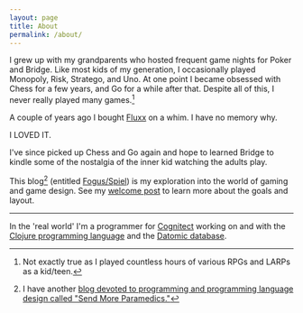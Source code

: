```yaml
---
layout: page
title: About
permalink: /about/
---
```


I grew up with my grandparents who hosted frequent game nights for Poker and Bridge.  Like most kids of my generation, I occasionally played Monopoly, Risk, Stratego, and Uno.  At one point I became obsessed with Chess for a few years, and Go for a while after that.  Despite all of this, I never really played many games.[^0]

A couple of years ago I bought [Fluxx](http://www.looneylabs.com/games/fluxx) on a whim.  I have no memory why.

I LOVED IT.

I've since picked up Chess and Go again and hope to learned Bridge to kindle some of the nostalgia of the inner kid watching the adults play.

This blog[^1] (entitled [Fogus/Spiel](http://fogus.github.io/spiel/)) is my exploration into the world of gaming and game design.  See my [welcome post](/spiel/meta/2014/08/29/welcome.html) to learn more about the goals and layout.

---

In the 'real world' I'm a programmer for [Cognitect](http://www.cognitect.com) working on and with the [Clojure programming language](http://www.clojure.org) and the [Datomic database](http://www.datomic.com).


[^0]: Not exactly true as I played countless hours of various RPGs and LARPs as a kid/teen.

[^1]: I have another [blog devoted to programming and programming language design called "Send More Paramedics."](http://blog.fogus.me)